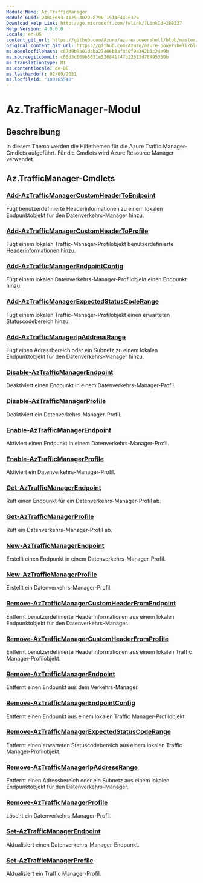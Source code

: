```yaml
---
Module Name: Az.TrafficManager
Module Guid: D48CF693-4125-4D2D-8790-1514F44CE325
Download Help Link: http://go.microsoft.com/fwlink/?LinkId=280237
Help Version: 4.0.0.0
Locale: en-US
content_git_url: https://github.com/Azure/azure-powershell/blob/master/src/TrafficManager/TrafficManager/help/Az.TrafficManager.md
original_content_git_url: https://github.com/Azure/azure-powershell/blob/master/src/TrafficManager/TrafficManager/help/Az.TrafficManager.md
ms.openlocfilehash: c87d9b9a01daba27406b8afa40f9e392b1c24e9b
ms.sourcegitcommit: c05d3d669b5631e526841f47b22513d78495350b
ms.translationtype: MT
ms.contentlocale: de-DE
ms.lasthandoff: 02/09/2021
ms.locfileid: "100165540"
---
```

# Az.TrafficManager-Modul
## Beschreibung
In diesem Thema werden die Hilfethemen für die Azure Traffic Manager-Cmdlets aufgeführt. Für die Cmdlets wird Azure Resource Manager verwendet.

## Az.TrafficManager-Cmdlets
### [Add-AzTrafficManagerCustomHeaderToEndpoint](Add-AzTrafficManagerCustomHeaderToEndpoint.md)
Fügt benutzerdefinierte Headerinformationen zu einem lokalen Endpunktobjekt für den Datenverkehrs-Manager hinzu.

### [Add-AzTrafficManagerCustomHeaderToProfile](Add-AzTrafficManagerCustomHeaderToProfile.md)
Fügt einem lokalen Traffic-Manager-Profilobjekt benutzerdefinierte Headerinformationen hinzu.

### [Add-AzTrafficManagerEndpointConfig](Add-AzTrafficManagerEndpointConfig.md)
Fügt einem lokalen Datenverkehrs-Manager-Profilobjekt einen Endpunkt hinzu.

### [Add-AzTrafficManagerExpectedStatusCodeRange](Add-AzTrafficManagerExpectedStatusCodeRange.md)
Fügt einem lokalen Traffic-Manager-Profilobjekt einen erwarteten Statuscodebereich hinzu.

### [Add-AzTrafficManagerIpAddressRange](Add-AzTrafficManagerIpAddressRange.md)
Fügt einen Adressbereich oder ein Subnetz zu einem lokalen Endpunktobjekt für den Datenverkehrs-Manager hinzu.

### [Disable-AzTrafficManagerEndpoint](Disable-AzTrafficManagerEndpoint.md)
Deaktiviert einen Endpunkt in einem Datenverkehrs-Manager-Profil.

### [Disable-AzTrafficManagerProfile](Disable-AzTrafficManagerProfile.md)
Deaktiviert ein Datenverkehrs-Manager-Profil.

### [Enable-AzTrafficManagerEndpoint](Enable-AzTrafficManagerEndpoint.md)
Aktiviert einen Endpunkt in einem Datenverkehrs-Manager-Profil.

### [Enable-AzTrafficManagerProfile](Enable-AzTrafficManagerProfile.md)
Aktiviert ein Datenverkehrs-Manager-Profil.

### [Get-AzTrafficManagerEndpoint](Get-AzTrafficManagerEndpoint.md)
Ruft einen Endpunkt für ein Datenverkehrs-Manager-Profil ab.

### [Get-AzTrafficManagerProfile](Get-AzTrafficManagerProfile.md)
Ruft ein Datenverkehrs-Manager-Profil ab.

### [New-AzTrafficManagerEndpoint](New-AzTrafficManagerEndpoint.md)
Erstellt einen Endpunkt in einem Datenverkehrs-Manager-Profil.

### [New-AzTrafficManagerProfile](New-AzTrafficManagerProfile.md)
Erstellt ein Datenverkehrs-Manager-Profil.

### [Remove-AzTrafficManagerCustomHeaderFromEndpoint](Remove-AzTrafficManagerCustomHeaderFromEndpoint.md)
Entfernt benutzerdefinierte Headerinformationen aus einem lokalen Endpunktobjekt für den Datenverkehrs-Manager.

### [Remove-AzTrafficManagerCustomHeaderFromProfile](Remove-AzTrafficManagerCustomHeaderFromProfile.md)
Entfernt benutzerdefinierte Headerinformationen aus einem lokalen Traffic Manager-Profilobjekt.

### [Remove-AzTrafficManagerEndpoint](Remove-AzTrafficManagerEndpoint.md)
Entfernt einen Endpunkt aus dem Verkehrs-Manager.

### [Remove-AzTrafficManagerEndpointConfig](Remove-AzTrafficManagerEndpointConfig.md)
Entfernt einen Endpunkt aus einem lokalen Traffic Manager-Profilobjekt.

### [Remove-AzTrafficManagerExpectedStatusCodeRange](Remove-AzTrafficManagerExpectedStatusCodeRange.md)
Entfernt einen erwarteten Statuscodebereich aus einem lokalen Traffic Manager-Profilobjekt.

### [Remove-AzTrafficManagerIpAddressRange](Remove-AzTrafficManagerIpAddressRange.md)
Entfernt einen Adressbereich oder ein Subnetz aus einem lokalen Endpunktobjekt für den Datenverkehrs-Manager.

### [Remove-AzTrafficManagerProfile](Remove-AzTrafficManagerProfile.md)
Löscht ein Datenverkehrs-Manager-Profil.

### [Set-AzTrafficManagerEndpoint](Set-AzTrafficManagerEndpoint.md)
Aktualisiert einen Datenverkehrs-Manager-Endpunkt.

### [Set-AzTrafficManagerProfile](Set-AzTrafficManagerProfile.md)
Aktualisiert ein Traffic Manager-Profil.

